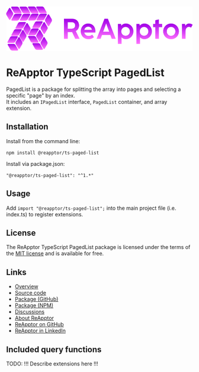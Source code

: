 ![ReApptor](https://raw.githubusercontent.com/ReApptor/ReApptor.TypeScript.PagedList/main/ReApptor.png)
# ReApptor TypeScript PagedList

PagedList is a package for splitting the array into pages and selecting a specific "page" by an index.\
It includes an `IPagedList` interface, `PagedList` container, and array extension.

## Installation

Install from the command line:

```npm
npm install @reapptor/ts-paged-list
```

Install via package.json:

```npm
"@reapptor/ts-paged-list": "^1.*"
```

## Usage

Add `import "@reapptor/ts-paged-list";` into the main project file (i.e. index.ts) to register extensions.

## License

The ReApptor TypeScript PagedList package is licensed under the terms of the [MIT license](https://raw.githubusercontent.com/ReApptor/ReApptor.TypeScript.PagedList/main/LICENSE.md) and is available for free.

## Links
- [Overview](https://reapptor.github.io/ReApptor.TypeScript.PagedList/)
- [Source code](https://github.com/ReApptor/ReApptor.TypeScript.PagedList)
- [Package (GitHub)](https://github.com/ReApptor/ReApptor.TypeScript.PagedList/pkgs/npm/ts-paged-list)
- [Package (NPM)](https://www.npmjs.com/package/@reapptor/ts-paged-list)
- [Discussions](https://github.com/ReApptor/ReApptor.TypeScript.PagedList/discussions)
- [About ReApptor](https://www.reapptor.com)
- [ReApptor on GitHub](https://github.com/ReApptor)
- [ReApptor in LinkedIn](https://www.linkedin.com/company/reapptor/)

## Included query functions

TODO: !!! Describe extensions here !!!